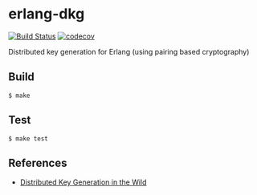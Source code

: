 erlang-dkg
=====
[![Build Status](https://badge.buildkite.com/6933d2231530c47800b727a796af13ac90faabcffbe12af487.svg?branch=master)](https://buildkite.com/helium/erlang-dkg)
[![codecov](https://codecov.io/gh/helium/erlang-dkg/branch/master/graph/badge.svg)](https://codecov.io/gh/helium/erlang-dkg)

Distributed key generation for Erlang (using pairing based cryptography)

Build
-----

    $ make

Test
-----

    $ make test

References
-----

* [Distributed Key Generation in the Wild](https://eprint.iacr.org/2012/377.pdf)
